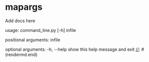 # mapargs
Add docs here

[//]: # (rendermd.shell.start`python -m mapargs.command_line --help`)
usage: command_line.py [-h] infile

positional arguments:
  infile

optional arguments:
  -h, --help  show this help message and exit
[//]: # (rendermd.end)
